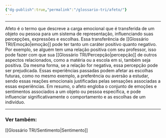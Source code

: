 ```yaml
---
{"dg-publish":true,"permalink":"/glossario-tri/afeto/"}
---
```


---

Afeto é o termo que descreve a carga emocional que é transferida de um objeto ou pessoa para um sistema de representação, influenciando suas percepções, expressões e escolhas. Essa transferência de [[Glossário TRI/Emoção\|emoção]] pode ter tanto um caráter positivo quanto negativo.
Por exemplo, se alguém tem uma relação positiva com seu professor, isso pode fazer com que sua [[Glossário TRI/Percepção\|percepção]] de outros aspectos relacionados, como a matéria ou a escola em si, também seja positiva. Da mesma forma, se a relação for negativa, essa percepção pode ser prejudicada. Essas experiências passadas podem afetar as escolhas futuras, como no mesmo exemplo, a preferência ou aversão a estudar, sendo essas reações emocionais justificadas pelas sensações associadas a essas experiências.
Em resumo, o afeto engloba o conjunto de emoções e sentimentos associados a um objeto ou pessoa específica, e pode influenciar significativamente o comportamento e as escolhas de um indivíduo.


----
### Ver também:

[[Glossário TRI/Sentimento\|Sentimento]]
